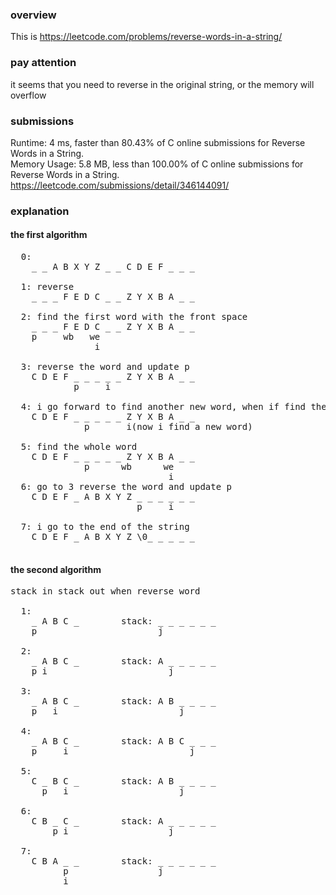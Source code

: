 ### overview
This is https://leetcode.com/problems/reverse-words-in-a-string/  

### pay attention
it seems that you need to reverse in the original string, or the memory will overflow

### submissions 
Runtime: 4 ms, faster than 80.43% of C online submissions for Reverse Words in a String.  
Memory Usage: 5.8 MB, less than 100.00% of C online submissions for Reverse Words in a String.  
https://leetcode.com/submissions/detail/346144091/ 




### explanation
#### the first algorithm
<pre>
  0:  
    _ _ A B X Y Z _ _ C D E F _ _ _  
    
  1: reverse  
    _ _ _ F E D C _ _ Z Y X B A _ _  
      
  2: find the first word with the front space  
    _ _ _ F E D C _ _ Z Y X B A _ _  
    p     wb   we  
                i  
    
  3: reverse the word and update p  
    C D E F _ _ _ _ _ Z Y X B A _ _  
            p     i  
            
  4: i go forward to find another new word, when if find the beginning of a new word, p will go ahead on grid.  
    C D E F _ _ _ _ _ Z Y X B A _ _  
              p       i(now i find a new word)  
              
  5: find the whole word  
    C D E F _ _ _ _ _ Z Y X B A _ _  
              p      wb      we  
                              i  
  6: go to 3 reverse the word and update p  
    C D E F _ A B X Y Z _ _ _ _ _ _  
                        p     i  
                        
  7: i go to the end of the string  
    C D E F _ A B X Y Z \0_ _ _ _ _  
    
</pre>

#### the second algorithm
<pre>
stack in stack out when reverse word

  1:
    _ A B C _        stack: _ _ _ _ _ _
    p                       j
  
  2:
    _ A B C _        stack: A _ _ _ _ _
    p i                       j
    
  3:
    _ A B C _        stack: A B _ _ _ _
    p   i                       j
    
  4:
    _ A B C _        stack: A B C _ _ _
    p     i                       j
    
  5:
    C _ B C _        stack: A B _ _ _ _
      p   i                     j
      
  6:
    C B _ C _        stack: A _ _ _ _ _
        p i                   j
        
  7:
    C B A _ _        stack: _ _ _ _ _ _
          p                 j
          i
 
</pre>
            
    

